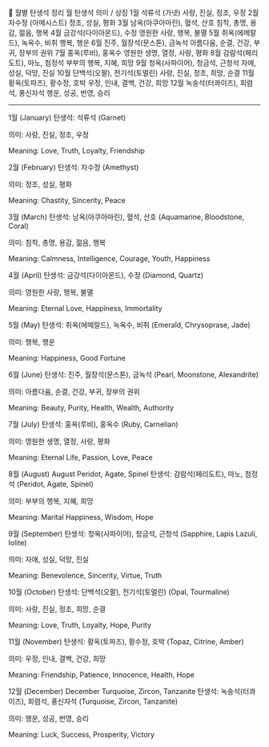 🌟 월별 탄생석 정리
월	탄생석	의미 / 상징
1월	석류석 (가넷)	사랑, 진실, 정조, 우정
2월	자수정 (아메시스트)	정조, 성실, 평화
3월	남옥(아쿠아마린), 혈석, 산호	침착, 총명, 용감, 젊음, 행복
4월	금강석(다이아몬드), 수정	영원한 사랑, 행복, 불멸
5월	취옥(에메랄드), 녹옥수, 비취	행복, 행운
6월	진주, 월장석(문스톤), 금녹석	아름다움, 순결, 건강, 부귀, 장부의 권위
7월	홍옥(루비), 홍옥수	영원한 생명, 열정, 사랑, 평화
8월	감람석(페리도트), 마노, 첨정석	부부의 행복, 지혜, 희망
9월	청옥(사파이어), 청금석, 근청석	자애, 성실, 덕망, 진실
10월	단백석(오팔), 전기석(토멀린)	사랑, 진실, 정조, 희망, 순결
11월	황옥(토파즈), 황수정, 호박	우정, 인내, 결백, 건강, 희망
12월	녹송석(터콰이즈), 회렴석, 풍신자석	행운, 성공, 번영, 승리



---

1월 (January)
탄생석: 석류석 (Garnet)

의미: 사랑, 진실, 정조, 우정

Meaning: Love, Truth, Loyalty, Friendship

2월 (February)
탄생석: 자수정 (Amethyst)

의미: 정조, 성실, 평화

Meaning: Chastity, Sincerity, Peace

3월 (March)
탄생석: 남옥(아쿠아마린), 혈석, 산호 (Aquamarine, Bloodstone, Coral)

의미: 침착, 총명, 용감, 젊음, 행복

Meaning: Calmness, Intelligence, Courage, Youth, Happiness

4월 (April)
탄생석: 금강석(다이아몬드), 수정 (Diamond, Quartz)

의미: 영원한 사랑, 행복, 불멸

Meaning: Eternal Love, Happiness, Immortality

5월 (May)
탄생석: 취옥(에메랄드), 녹옥수, 비취 (Emerald, Chrysoprase, Jade)

의미: 행복, 행운

Meaning: Happiness, Good Fortune

6월 (June)
탄생석: 진주, 월장석(문스톤), 금녹석 (Pearl, Moonstone, Alexandrite)

의미: 아름다움, 순결, 건강, 부귀, 장부의 권위

Meaning: Beauty, Purity, Health, Wealth, Authority

7월 (July)
탄생석: 홍옥(루비), 홍옥수 (Ruby, Carnelian)

의미: 영원한 생명, 열정, 사랑, 평화

Meaning: Eternal Life, Passion, Love, Peace

8월 (August)  August Peridot, Agate, Spinel
탄생석: 감람석(페리도트), 마노, 첨정석 (Peridot, Agate, Spinel)

의미: 부부의 행복, 지혜, 희망

Meaning: Marital Happiness, Wisdom, Hope

9월 (September) 
탄생석: 청옥(사파이어), 청금석, 근청석 (Sapphire, Lapis Lazuli, Iolite)

의미: 자애, 성실, 덕망, 진실

Meaning: Benevolence, Sincerity, Virtue, Truth

10월 (October) 
탄생석: 단백석(오팔), 전기석(토멀린) (Opal, Tourmaline)

의미: 사랑, 진실, 정조, 희망, 순결

Meaning: Love, Truth, Loyalty, Hope, Purity

11월 (November) 
탄생석: 황옥(토파즈), 황수정, 호박 (Topaz, Citrine, Amber)

의미: 우정, 인내, 결백, 건강, 희망

Meaning: Friendship, Patience, Innocence, Health, Hope
 
12월 (December) December Turquoise, Zircon, Tanzanite
탄생석: 녹송석(터콰이즈), 회렴석, 풍신자석 (Turquoise, Zircon, Tanzanite)

의미: 행운, 성공, 번영, 승리

Meaning: Luck, Success, Prosperity, Victory

